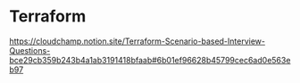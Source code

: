 # Terraform

https://cloudchamp.notion.site/Terraform-Scenario-based-Interview-Questions-bce29cb359b243b4a1ab3191418bfaab#6b01ef96628b45799cec6ad0e563eb97
